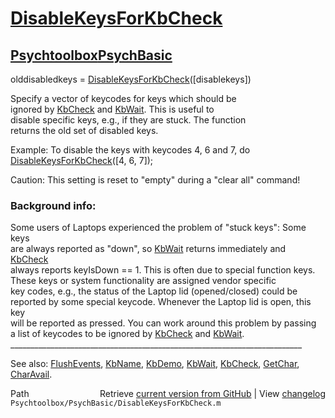 # [DisableKeysForKbCheck](DisableKeysForKbCheck)
## [Psychtoolbox](Psychtoolbox)[PsychBasic](PsychBasic)

olddisabledkeys = [DisableKeysForKbCheck](DisableKeysForKbCheck)([disablekeys])  
  
Specify a vector of keycodes for keys which should be  
ignored by [KbCheck](KbCheck) and [KbWait](KbWait). This is useful to  
disable specific keys, e.g., if they are stuck. The function  
returns the old set of disabled keys.  
  
Example: To disable the keys with keycodes 4, 6 and 7, do  
[DisableKeysForKbCheck](DisableKeysForKbCheck)([4, 6, 7]);  
  
Caution: This setting is reset to "empty" during a "clear all" command!  
  
### Background info:  
  
Some users of Laptops experienced the problem of "stuck keys": Some keys  
are always reported as "down", so [KbWait](KbWait) returns immediately and [KbCheck](KbCheck)  
always reports keyIsDown == 1. This is often due to special function keys.  
These keys or system functionality are assigned vendor specific  
key codes, e.g., the status of the Laptop lid (opened/closed) could be  
reported by some special keycode. Whenever the Laptop lid is open, this key  
will be reported as pressed. You can work around this problem by passing  
a list of keycodes to be ignored by [KbCheck](KbCheck) and [KbWait](KbWait).  
\_\_\_\_\_\_\_\_\_\_\_\_\_\_\_\_\_\_\_\_\_\_\_\_\_\_\_\_\_\_\_\_\_\_\_\_\_\_\_\_\_\_\_\_\_\_\_\_\_\_\_\_\_\_\_\_\_\_\_\_\_\_\_\_\_\_\_\_\_\_\_\_\_  
  
See also: [FlushEvents](FlushEvents), [KbName](KbName), [KbDemo](KbDemo), [KbWait](KbWait), [KbCheck](KbCheck), [GetChar](GetChar), [CharAvail](CharAvail).  




<div class="code_header" style="text-align:right;">
  <span style="float:left;">Path&nbsp;&nbsp;</span> <span class="counter">Retrieve <a href=
  "https://raw.github.com/Psychtoolbox-3/Psychtoolbox-3/beta/Psychtoolbox/PsychBasic/DisableKeysForKbCheck.m">current version from GitHub</a> | View <a href=
  "https://github.com/Psychtoolbox-3/Psychtoolbox-3/commits/beta/Psychtoolbox/PsychBasic/DisableKeysForKbCheck.m">changelog</a></span>
</div>
<div class="code">
  <code>Psychtoolbox/PsychBasic/DisableKeysForKbCheck.m</code>
</div>

